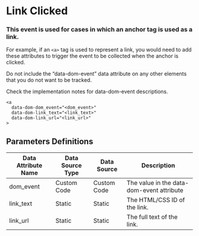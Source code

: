 # Link Clicked

### This event is used for cases in which an anchor tag is used as a link.

For example, if an `<a>` tag is used to represent a  link, you would need to add these attributes to trigger the event to be collected when the anchor is clicked.

Do not include the “data-dom-event” data attribute on any other elements that you do not want to be tracked.

Check the implementation notes for data-dom-event descriptions.
```
<a
  data-dom-dom_event="<dom_event>"
  data-dom-link_text="<link_text>"
  data-dom-link_url="<link_url>"
>
```

## Parameters Definitions

|Data Attribute Name|Data Source Type|Data Source|Description|
| --- | --- | --- | --- |
|dom_event|Custom Code|Custom Code|The value in the data-dom-event attribute|
|link_text|Static|Static|The HTML\/CSS ID of the link.|
|link_url|Static|Static|The full text of the link.|



